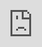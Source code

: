 ```yaml
---
title: Fusion 360 Basic User Parameters
date: 2023-06-14T12:34:30
lastmod: 2023-09-07T20:30:11
---
```


In Fusion 360 you can create user parameters. These are values that you can use to change your model and update it completely through your design history. When you start a new design there are no user parameters. You can make as many user parameters as you want and also you can use equations to make user parameters.

## Creating User Parameters

To create user parameters, go to “Modify” and then select “change parameters”.

By using a user parameter of "ply", you can update your design after measuring the thickness of your material. Use this dimensions in your sketches rather than typing in the thickness of the plywood as a hard coded value. This allows for updating later. You can also make parameters for the width, height, depth, clearance, the size of bolt holes and any other feature that you might want to change or have a relationship to other features.

You can also use a user parameter with an expression or equation such as "width / 2" for the distance of an offset plane from the origin to space out side pieces. Use user parameters for anything that you want to reference multiple times or potentially update later.

## Adding User Parameters to Existing Models

Sometimes you might start modeling and type in dimensions to get started. After drawing a few sketches or making a couple components you might realize that a particular dimensions should be a user parameter instead of being hard coded. What do you do? How can you add a parameter after you already modeled the part? Fusion 360 allows you to change "almost" anything at a later time. You can create a user parameter and then go back through the design history and swap out hard coded values for the newly created user parameter. It is better to create the needed user parameters from the beginning but that is not always possible, especially with new designs. This [video](https://youtu.be/sBEHI-N4DAY) walks through the process of adding user parameters to an existing model.

## Fixing Errors When Changing Parameters

Sometimes when user parameters are changed, parts of the model might "break." If this happens, the best thing to do is note which features in the timeline have problems. These will be highlighted red or yellow. Then press "Control Z" or "Command Z" to undo the user parameter change. Then inspect the features that had problems to see what can be changed to make the model more robust. Often there will be a place where a value was hardcoded with a number instead of a user parameter. Once the problems are fixed then you can change the user parameter value to have the model automatically update. This [video](https://www.youtu.be/F3673fmEymo) shows how to fix errors on the design timeline.

<figure>

[![Laser Cut User Parameters](attachments/2021-Laser-Cut-User-Parameters.png)](attachments/2021-Laser-Cut-User-Parameters.png)

<figcaption>

Example User Parameters in Fusion 360

</figcaption>
</figure>

</div>
<div class="video-grid">

<div class="video-card">

### Set User Parameters Fusion 360

<div class="iframe-16-9-container"><iframe class="youTubeIframe" style="position: absolute; top: 0; bottom: 0; left: 0; width: 100%; height: 100%; border: 0; z-index: 1;" src="https://www.youtube.com/embed/H6W-Og4YyZ8?rel=0" width="560" height="315" frameborder="0" allowfullscreen="allowfullscreen"></iframe></div>
</div>

<div class="video-card">

### Change Plywood Thickness Fusion 360

<div class="iframe-16-9-container"><iframe class="youTubeIframe" style="position: absolute; top: 0; bottom: 0; left: 0; width: 100%; height: 100%; border: 0; z-index: 1;" src="https://www.youtube.com/embed/a7HOiBC_81s?rel=0" width="560" height="315" frameborder="0" allowfullscreen="allowfullscreen"></iframe></div>
</div>

<div class="video-card">

### Add User Parameters to Existing Model

<div class="iframe-16-9-container"><iframe class="youTubeIframe" style="position: absolute; top: 0; bottom: 0; left: 0; width: 100%; height: 100%; border: 0; z-index: 1;" src="https://www.youtube.com/embed/sBEHI-N4DAY?rel=0" width="560" height="315" frameborder="0" allowfullscreen="allowfullscreen"></iframe></div>
</div>

</div>

